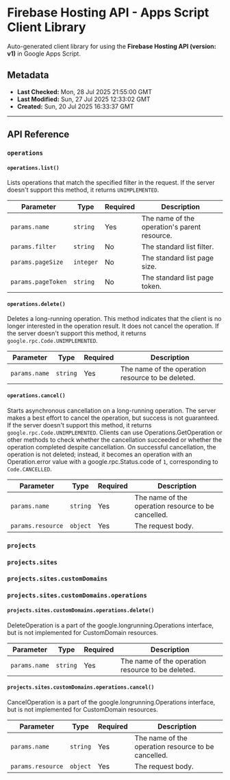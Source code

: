 # Firebase Hosting API - Apps Script Client Library

Auto-generated client library for using the **Firebase Hosting API (version: v1)** in Google Apps Script.

## Metadata

- **Last Checked:** Mon, 28 Jul 2025 21:55:00 GMT
- **Last Modified:** Sun, 27 Jul 2025 12:33:02 GMT
- **Created:** Sun, 20 Jul 2025 16:33:37 GMT



---

## API Reference

### `operations`

#### `operations.list()`

Lists operations that match the specified filter in the request. If the server doesn't support this method, it returns `UNIMPLEMENTED`.

| Parameter | Type | Required | Description |
|---|---|---|---|
| `params.name` | `string` | Yes | The name of the operation's parent resource. |
| `params.filter` | `string` | No | The standard list filter. |
| `params.pageSize` | `integer` | No | The standard list page size. |
| `params.pageToken` | `string` | No | The standard list page token. |

#### `operations.delete()`

Deletes a long-running operation. This method indicates that the client is no longer interested in the operation result. It does not cancel the operation. If the server doesn't support this method, it returns `google.rpc.Code.UNIMPLEMENTED`.

| Parameter | Type | Required | Description |
|---|---|---|---|
| `params.name` | `string` | Yes | The name of the operation resource to be deleted. |

#### `operations.cancel()`

Starts asynchronous cancellation on a long-running operation. The server makes a best effort to cancel the operation, but success is not guaranteed. If the server doesn't support this method, it returns `google.rpc.Code.UNIMPLEMENTED`. Clients can use Operations.GetOperation or other methods to check whether the cancellation succeeded or whether the operation completed despite cancellation. On successful cancellation, the operation is not deleted; instead, it becomes an operation with an Operation.error value with a google.rpc.Status.code of `1`, corresponding to `Code.CANCELLED`.

| Parameter | Type | Required | Description |
|---|---|---|---|
| `params.name` | `string` | Yes | The name of the operation resource to be cancelled. |
| `params.resource` | `object` | Yes | The request body. |

### `projects`

### `projects.sites`

### `projects.sites.customDomains`

### `projects.sites.customDomains.operations`

#### `projects.sites.customDomains.operations.delete()`

DeleteOperation is a part of the google.longrunning.Operations interface, but is not implemented for CustomDomain resources.

| Parameter | Type | Required | Description |
|---|---|---|---|
| `params.name` | `string` | Yes | The name of the operation resource to be deleted. |

#### `projects.sites.customDomains.operations.cancel()`

CancelOperation is a part of the google.longrunning.Operations interface, but is not implemented for CustomDomain resources.

| Parameter | Type | Required | Description |
|---|---|---|---|
| `params.name` | `string` | Yes | The name of the operation resource to be cancelled. |
| `params.resource` | `object` | Yes | The request body. |